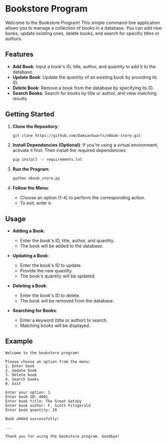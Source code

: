 # Bookstore Program

Welcome to the Bookstore Program! This simple command-line application allows you to manage a collection of books in a database. You can add new books, update existing ones, delete books, and search for specific titles or authors.

## Features

- **Add Book**: Input a book's ID, title, author, and quantity to add it to the database.
- **Update Book**: Update the quantity of an existing book by providing its ID.
- **Delete Book**: Remove a book from the database by specifying its ID.
- **Search Books**: Search for books by title or author, and view matching results.

## Getting Started

1. **Clone the Repository**:
   ```bash
   git clone https://github.com/DamianSwarts/eBook-store.git
   ```

2. **Install Dependencies (Optional)**:
   If you're using a virtual environment, activate it first. Then install the required dependencies:
   ```bash
   pip install -r requirements.txt
   ```

3. **Run the Program**:
   ```bash
   python ebook_store.py
   ```

4. **Follow the Menu**:
   - Choose an option (1-4) to perform the corresponding action.
   - To exit, enter `0`.

## Usage

- **Adding a Book**:
  - Enter the book's ID, title, author, and quantity.
  - The book will be added to the database.

- **Updating a Book**:
  - Enter the book's ID to update.
  - Provide the new quantity.
  - The book's quantity will be updated.

- **Deleting a Book**:
  - Enter the book's ID to delete.
  - The book will be removed from the database.

- **Searching for Books**:
  - Enter a keyword (title or author) to search.
  - Matching books will be displayed.

## Example

```plaintext
Welcome to the bookstore program!

Please choose an option from the menu:
1. Enter book
2. Update book
3. Delete book
4. Search books
0. Exit

Enter your option: 1
Enter book ID: 4001
Enter book title: The Great Gatsby
Enter book author: F. Scott Fitzgerald
Enter book quantity: 20

Book added successfully!

...

Thank you for using the bookstore program. Goodbye!
```